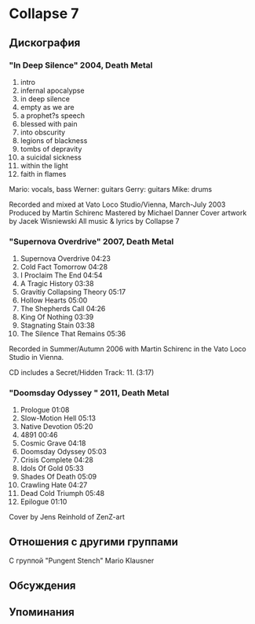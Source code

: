 # Collapse 7



## Дискография

### "In Deep Silence" 2004, Death Metal

01. intro
02. infernal apocalypse
03. in deep silence
04. empty as we are
05. a prophet?s speech
06. blessed with pain
07. into obscurity
08. legions of blackness
09. tombs of depravity
10. a suicidal sickness
11. within the light
12. faith in flames

Mario: vocals, bass
Werner: guitars
Gerry: guitars
Mike: drums

Recorded and mixed at Vato Loco Studio/Vienna,
March-July 2003
Produced by Martin Schirenc
Mastered by Michael Danner
Cover artwork by Jacek Wisniewski
All music & lyrics by Collapse 7

### "Supernova Overdrive" 2007, Death Metal

1. Supernova Overdrive 04:23  
2. Cold Fact Tomorrow 04:28  
3. I Proclaim The End 04:54  
4. A Tragic History 03:38  
5. Gravitiy Collapsing Theory 05:17  
6. Hollow Hearts 05:00  
7. The Shepherds Call 04:26  
8. King Of Nothing 03:39  
9. Stagnating Stain 03:38  
10. The Silence That Remains 05:36 


Recorded in Summer/Autumn 2006 with Martin Schirenc in the Vato Loco Studio in Vienna.

CD includes a Secret/Hidden Track:
11. (3:17) 

### "Doomsday Odyssey " 2011, Death Metal

1. Prologue 01:08  
2. Slow-Motion Hell 05:13  
3. Native Devotion 05:20  
4. 4891 00:46  
5. Cosmic Grave 04:18  
6. Doomsday Odyssey 05:03  
7. Crisis Complete 04:28  
8. Idols Of Gold 05:33  
9. Shades Of Death 05:09  
10. Crawling Hate 04:27  
11. Dead Cold Triumph 05:48  
12. Epilogue 01:10 


Cover by Jens Reinhold of ZenZ-art 


## Отношения с другими группами

C группой "Pungent Stench" Mario Klausner

## Обсуждения


## Упоминания

